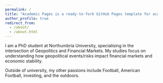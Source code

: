 ```yaml
---
permalink: /
title: "Academic Pages is a ready-to-fork GitHub Pages template for academic personal websites"
author_profile: true
redirect_from: 
  - /about/
  - /about.html
---
```


I am a PhD student at Northumbria University, specialising in the intersection of Geopolitics and Financial Markets. My studies focus on understanding how geopolitical events/risks impact financial markets and economic stability.

Outside of university, my other passions include Football, American Football, investing, and the outdoors.

